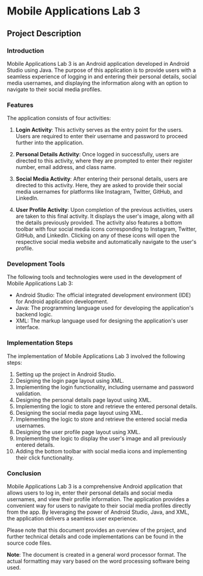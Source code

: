 # Mobile Applications Lab 3

## Project Description

### Introduction
Mobile Applications Lab 3 is an Android application developed in Android Studio using Java. The purpose of this application is to provide users with a seamless experience of logging in and entering their personal details, social media usernames, and displaying the information along with an option to navigate to their social media profiles.

### Features
The application consists of four activities:

1. **Login Activity**: This activity serves as the entry point for the users. Users are required to enter their username and password to proceed further into the application.

2. **Personal Details Activity**: Once logged in successfully, users are directed to this activity, where they are prompted to enter their register number, email address, and class name.

3. **Social Media Activity**: After entering their personal details, users are directed to this activity. Here, they are asked to provide their social media usernames for platforms like Instagram, Twitter, GitHub, and LinkedIn.

4. **User Profile Activity**: Upon completion of the previous activities, users are taken to this final activity. It displays the user's image, along with all the details previously provided. The activity also features a bottom toolbar with four social media icons corresponding to Instagram, Twitter, GitHub, and LinkedIn. Clicking on any of these icons will open the respective social media website and automatically navigate to the user's profile.

### Development Tools
The following tools and technologies were used in the development of Mobile Applications Lab 3:

- Android Studio: The official integrated development environment (IDE) for Android application development.
- Java: The programming language used for developing the application's backend logic.
- XML: The markup language used for designing the application's user interface.

### Implementation Steps
The implementation of Mobile Applications Lab 3 involved the following steps:

1. Setting up the project in Android Studio.
2. Designing the login page layout using XML.
3. Implementing the login functionality, including username and password validation.
4. Designing the personal details page layout using XML.
5. Implementing the logic to store and retrieve the entered personal details.
6. Designing the social media page layout using XML.
7. Implementing the logic to store and retrieve the entered social media usernames.
8. Designing the user profile page layout using XML.
9. Implementing the logic to display the user's image and all previously entered details.
10. Adding the bottom toolbar with social media icons and implementing their click functionality.

### Conclusion
Mobile Applications Lab 3 is a comprehensive Android application that allows users to log in, enter their personal details and social media usernames, and view their profile information. The application provides a convenient way for users to navigate to their social media profiles directly from the app. By leveraging the power of Android Studio, Java, and XML, the application delivers a seamless user experience.

Please note that this document provides an overview of the project, and further technical details and code implementations can be found in the source code files.

**Note**: The document is created in a general word processor format. The actual formatting may vary based on the word processing software being used.
